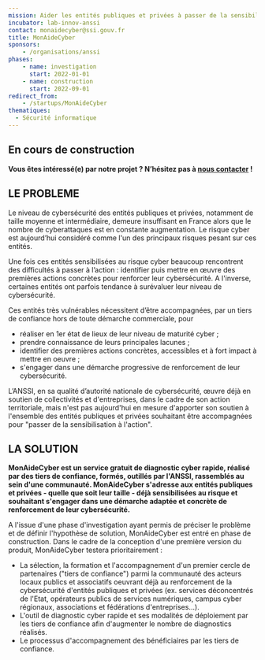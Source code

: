 ```yaml
---
mission: Aider les entités publiques et privées à passer de la sensibilisation à l'action
incubator: lab-innov-anssi
contact: monaidecyber@ssi.gouv.fr
title: MonAideCyber
sponsors:
    - /organisations/anssi
phases:
    - name: investigation
      start: 2022-01-01
    - name: construction
      start: 2022-09-01
redirect_from:
    - /startups/MonAideCyber
thematiques:
  - Sécurité informatique
---
```

## En cours de construction

**Vous êtes intéressé(e) par notre projet ?
N’hésitez pas à [nous contacter](mailto:monaidecyber@ssi.gouv.fr) !**

## LE PROBLEME

Le niveau de cybersécurité des entités publiques et privées, notamment de taille moyenne et intermédiaire,
demeure insuffisant en France alors que le nombre de cyberattaques est en constante augmentation.
Le risque cyber est aujourd’hui considéré comme l'un des principaux risques pesant sur ces entités.

Une fois ces entités sensibilisées au risque cyber beaucoup rencontrent des difficultés à passer à l’action :
identifier puis mettre en œuvre des premières actions concrètes pour renforcer leur cybersécurité.
A l'inverse, certaines entités ont parfois tendance à surévaluer leur niveau de cybersécurité.

Ces entités très vulnérables nécessitent d’être accompagnées, par un tiers de confiance hors de toute démarche commerciale, pour

-   réaliser en 1er état de lieux de leur niveau de maturité cyber ;
-   prendre connaissance de leurs principales lacunes ;
-   identifier des premières actions concrètes, accessibles et à fort impact à mettre en oeuvre ;
-   s'engager dans une démarche progressive de renforcement de leur cybersécurité.

L’ANSSI, en sa qualité d’autorité nationale de cybersécurité, œuvre déjà en soutien de collectivités et d'entreprises,
dans le cadre de son action territoriale, mais n'est pas aujourd'hui en mesure d'apporter son soutien à l'ensemble
des entités publiques et privées souhaitant être accompagnées pour "passer de la sensibilisation à l'action".

## LA SOLUTION

<b>MonAideCyber est un service gratuit de diagnostic cyber rapide, réalisé par des tiers de confiance, formés, outillés par l'ANSSI,
rassemblés au sein d'une communauté. MonAideCyber s'adresse aux entités publiques et privées - quelle que soit leur taille -
déjà sensibilisées au risque et souhaitant s'engager dans une démarche adaptée et concrète de renforcement de leur cybersécurité.</b>

A l'issue d'une phase d'investigation ayant permis de préciser le problème et de définir l'hypothèse de solution,
MonAideCyber est entré en phase de construction. Dans le cadre de la conception d'une première version du produit,
MonAideCyber testera prioritairement :

-   La sélection, la formation et l'accompagnement d'un premier cercle de partenaires ("tiers de confiance")
    parmi la communauté des acteurs locaux publics et associatifs oeuvrant déjà au renforcement de la cybersécurité
    d'entités publiques et privées (ex. services déconcentrés de l'Etat, opérateurs publics de services numériques,
    campus cyber régionaux, associations et fédérations d'entreprises...).
-   L'outil de diagnostic cyber rapide et ses modalités de déploiement par les tiers de confiance afin d'augmenter le nombre de diagnostics réalisés.
-   Le processus d'accompagnement des bénéficiaires par les tiers de confiance.